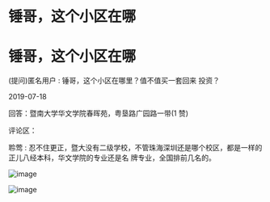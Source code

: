 # 锤哥，这个小区在哪

# 锤哥，这个小区在哪

(提问)匿名用户 : 锤哥，这个小区在哪里？值不值买一套回来 投资？

2019-07-18

回答：暨南大学华文学院春晖苑，粤垦路广园路一带(1 赞)

评论区：

聆莺 : 忍不住更正，暨大没有二级学校，不管珠海深圳还是哪个校区，都是一样的正儿八经本科，华文学院的专业还是名 牌专业，全国排前几名的。

![image](img/Image_0431.png)

![image](img/Image_044.png)